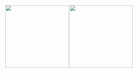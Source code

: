 <p align="center">
  <img width="200" src="https://user-images.githubusercontent.com/84994842/148211061-ef735d94-b40f-4ee0-8782-e316e318cd07.png">
  <img width="200" src="https://user-images.githubusercontent.com/84994842/148211441-643172d4-1453-4ee7-8bc9-71551c47bb75.png">
</p>
